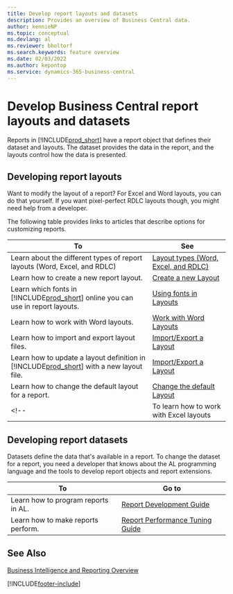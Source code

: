 ```yaml
---
title: Develop report layouts and datasets
description: Provides an overview of Business Central data.
author: kennieNP
ms.topic: conceptual
ms.devlang: al
ms.reviewer: bholtorf
ms.search.keywords: feature overview
ms.date: 02/03/2022
ms.author: kepontop
ms.service: dynamics-365-business-central
---
```


# Develop Business Central report layouts and datasets

Reports in [!INCLUDE[prod_short](includes/prod_short.md)] have a report object that defines their dataset and layouts. The dataset provides the data in the report, and the layouts control how the data is presented.  

## Developing report layouts

Want to modify the layout of a report? For Excel and Word layouts, you can do that yourself. If you want pixel-perfect RDLC layouts though, you might need help from a developer. 

The following table provides links to articles that describe options for customizing reports.

| To | See |
|--|--|
| Learn about the different types of report layouts (Word, Excel, and RDLC) | [Layout types (Word, Excel, and RDLC)](ui-manage-report-layouts.md) |
| Learn how to create a new report layout. | [Create a new Layout](ui-get-started-layouts.md?tabs=copy#create) |
| Learn which fonts in [!INCLUDE[prod_short](includes/prod_short.md)] online you can use in report layouts. | [Using fonts in Layouts](ui-fonts.md) |
| Learn how to work with Word layouts. | [Work with Word Layouts](ui-how-add-fields-word-report-layout.md) |
| Learn how to import and export layout files. | [Import/Export a Layout](ui-how-import-and-export-report-layout.md) |
| Learn how to update a layout definition in [!INCLUDE[prod_short](includes/prod_short.md)] with a new layout file. | [Import/Export a Layout](ui-how-import-and-export-report-layout.md) |
| Learn how to change the default layout for a report. | [Change the default Layout](ui-how-change-layout-currently-used-report.md) |
<!-- | To learn how to work with Excel layouts | [Work with Excel Layouts](ui-how-add-fields-word-report-layout.md) | -->

## Developing report datasets

 Datasets define the data that's available in a report. To change the dataset for a report, you need a developer that knows about the AL programming language and the tools to develop report objects and report extensions.

| To | Go to |
|--|--|
| Learn how to program reports in AL. | [Report Development Guide](/dynamics365/business-central/dev-itpro/developer/devenv-reports) |
| Learn how to make reports perform. | [Report Performance Tuning Guide](/dynamics365/business-central/dev-itpro/performance/performance-developer#writing-efficient-reports) |

## See Also

[Business Intelligence and Reporting Overview](reports-use-reports.md)

[!INCLUDE[footer-include](includes/footer-banner.md)]
